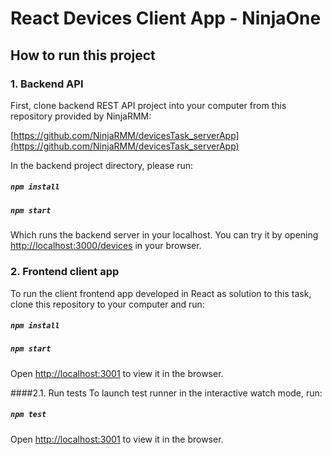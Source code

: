 # React Devices Client App - NinjaOne

## How to run this project

### 1. Backend API

First, clone backend REST API project into your computer from this repository provided by NinjaRMM:

[https://github.com/NinjaRMM/devicesTask_serverApp](https://github.com/NinjaRMM/devicesTask_serverApp)

In the backend project directory, please run:
##### `npm install`
##### `npm start`

Which runs the backend server in your localhost. You can try it by opening [http://localhost:3000/devices](http://localhost:3000/devices) in your browser.

### 2. Frontend client app
To run the client frontend app developed in React as solution to this task, clone this repository to your computer and run:
##### `npm install`
##### `npm start`
Open [http://localhost:3001](http://localhost:3001) to view it in the browser.

####2.1. Run tests
To launch test runner in the interactive watch mode, run:
##### `npm test`


Open [http://localhost:3001](http://localhost:3001) to view it in the browser.